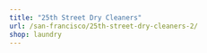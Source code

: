 ```yaml
---
title: "25th Street Dry Cleaners"
url: /san-francisco/25th-street-dry-cleaners-2/
shop: laundry
---
```

